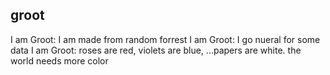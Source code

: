 ## groot

I am Groot: I am made from random forrest
I am Groot: I go nueral for some data
I am Groot: roses are red, violets are blue, ...papers are white. the world needs more color
